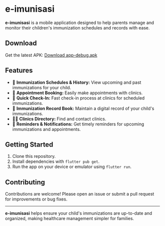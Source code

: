 # e-imunisasi

**e-imunisasi** is a mobile application designed to help parents manage and monitor their children's immunization schedules and records with ease.

## Download

Get the latest APK:
[Download app-debug.apk](https://github.com/peltops/e-imunisasi/releases/download/v1.1.7/app-debug.apk)

## Features

- 📅 **Immunization Schedules & History:** View upcoming and past immunizations for your child.
- 🏥 **Appointment Booking:** Easily make appointments with clinics.
- 🚀 **Quick Check-In:** Fast check-in process at clinics for scheduled immunizations.
- 📖 **Immunization Record Book:** Maintain a digital record of your child's immunizations.
- 👩‍⚕️ **Clinics Directory:** Find and contact clinics.
- 🔔 **Reminders & Notifications:** Get timely reminders for upcoming immunizations and appointments.

## Getting Started

1. Clone this repository.
2. Install dependencies with `flutter pub get`.
3. Run the app on your device or emulator using `flutter run`.

## Contributing

Contributions are welcome! Please open an issue or submit a pull request for improvements or bug fixes.

---

**e-imunisasi** helps ensure your child's immunizations are up-to-date and organized, making healthcare management simpler for families.
